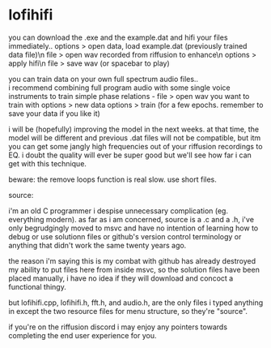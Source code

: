 # lofihifi

you can download the .exe and the example.dat and hifi your files immediately..
options > open data, load example.dat (previously trained data file)\n
file > open wav recorded from riffusion to enhance\n
options > apply hifi\n
file > save wav (or spacebar to play)

you can train data on your own full spectrum audio files..<br>
i recommend combining full program audio with some single voice instruments to train simple phase relations -
file > open wav you want to train with
options > new data
options > train (for a few epochs. remember to save your data if you like it)

i will be (hopefully) improving the model in the next weeks. at that time, the model will be different and previous .dat files will not be compatible, but itm you can get some jangly high frequencies out of your riffusion recordings to EQ. i doubt the quality will ever be super good but we'll see how far i can get with this technique.

beware: the remove loops function is real slow. use short files.


source:

i'm an old C programmer i despise unnecessary complication (eg. everything modern). as far as i am concerned, source is a .c and a .h, i've only begrudgingly moved to msvc and have no intention of learning how to debug or use solutionn files or github's version control terminology or anything that didn't work the same twenty years ago.

the reason i'm saying this is my combat with github has already destroyed my ability to put files here from inside msvc, so the solution files have been placed manually, i have no idea if they will download and concoct a functional thingy.

but lofihifi.cpp, lofihifi.h, fft.h, and audio.h, are the only files i typed anything in except the two resource files for menu structure, so they're "source".

if you're on the riffusion discord i may enjoy any pointers towards completing the end user experience for you.
